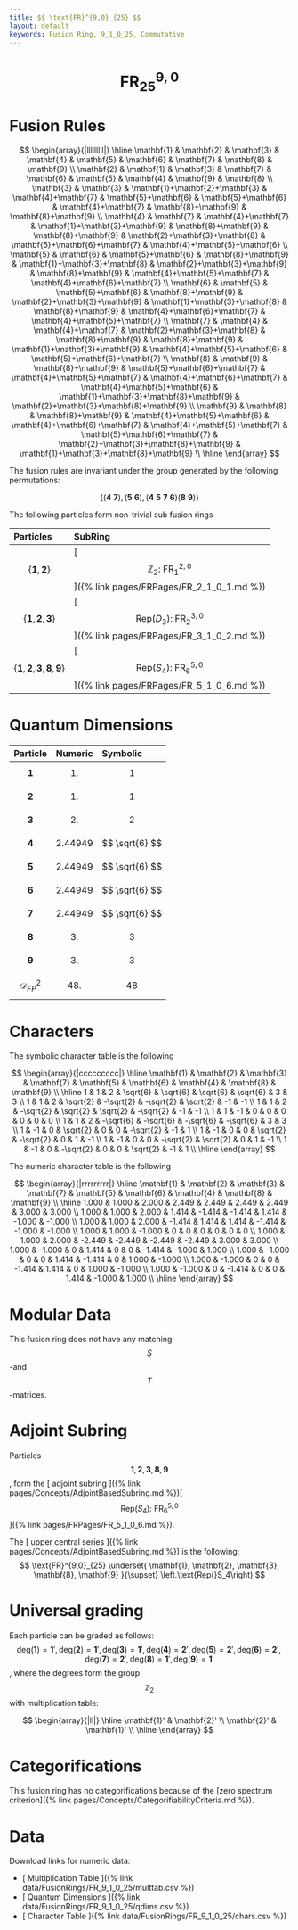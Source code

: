 ```yaml
---
title: $$ \text{FR}^{9,0}_{25} $$
layout: default
keywords: Fusion Ring, 9_1_0_25, Commutative
---
```

# $$ \text{FR}^{9,0}_{25} $$


# Fusion Rules

$$
\begin{array}{|lllllllll|}
\hline
 \mathbf{1} & \mathbf{2} & \mathbf{3} & \mathbf{4} & \mathbf{5} & \mathbf{6} & \mathbf{7} & \mathbf{8} & \mathbf{9} \\
 \mathbf{2} & \mathbf{1} & \mathbf{3} & \mathbf{7} & \mathbf{6} & \mathbf{5} & \mathbf{4} & \mathbf{9} & \mathbf{8} \\
 \mathbf{3} & \mathbf{3} & \mathbf{1}+\mathbf{2}+\mathbf{3} & \mathbf{4}+\mathbf{7} & \mathbf{5}+\mathbf{6} & \mathbf{5}+\mathbf{6} & \mathbf{4}+\mathbf{7} & \mathbf{8}+\mathbf{9} & \mathbf{8}+\mathbf{9} \\
 \mathbf{4} & \mathbf{7} & \mathbf{4}+\mathbf{7} & \mathbf{1}+\mathbf{3}+\mathbf{9} & \mathbf{8}+\mathbf{9} & \mathbf{8}+\mathbf{9} & \mathbf{2}+\mathbf{3}+\mathbf{8} & \mathbf{5}+\mathbf{6}+\mathbf{7} & \mathbf{4}+\mathbf{5}+\mathbf{6} \\
 \mathbf{5} & \mathbf{6} & \mathbf{5}+\mathbf{6} & \mathbf{8}+\mathbf{9} & \mathbf{1}+\mathbf{3}+\mathbf{8} & \mathbf{2}+\mathbf{3}+\mathbf{9} & \mathbf{8}+\mathbf{9} & \mathbf{4}+\mathbf{5}+\mathbf{7} & \mathbf{4}+\mathbf{6}+\mathbf{7} \\
 \mathbf{6} & \mathbf{5} & \mathbf{5}+\mathbf{6} & \mathbf{8}+\mathbf{9} & \mathbf{2}+\mathbf{3}+\mathbf{9} & \mathbf{1}+\mathbf{3}+\mathbf{8} & \mathbf{8}+\mathbf{9} & \mathbf{4}+\mathbf{6}+\mathbf{7} & \mathbf{4}+\mathbf{5}+\mathbf{7} \\
 \mathbf{7} & \mathbf{4} & \mathbf{4}+\mathbf{7} & \mathbf{2}+\mathbf{3}+\mathbf{8} & \mathbf{8}+\mathbf{9} & \mathbf{8}+\mathbf{9} & \mathbf{1}+\mathbf{3}+\mathbf{9} & \mathbf{4}+\mathbf{5}+\mathbf{6} & \mathbf{5}+\mathbf{6}+\mathbf{7} \\
 \mathbf{8} & \mathbf{9} & \mathbf{8}+\mathbf{9} & \mathbf{5}+\mathbf{6}+\mathbf{7} & \mathbf{4}+\mathbf{5}+\mathbf{7} & \mathbf{4}+\mathbf{6}+\mathbf{7} & \mathbf{4}+\mathbf{5}+\mathbf{6} & \mathbf{1}+\mathbf{3}+\mathbf{8}+\mathbf{9} & \mathbf{2}+\mathbf{3}+\mathbf{8}+\mathbf{9} \\
 \mathbf{9} & \mathbf{8} & \mathbf{8}+\mathbf{9} & \mathbf{4}+\mathbf{5}+\mathbf{6} & \mathbf{4}+\mathbf{6}+\mathbf{7} & \mathbf{4}+\mathbf{5}+\mathbf{7} & \mathbf{5}+\mathbf{6}+\mathbf{7} & \mathbf{2}+\mathbf{3}+\mathbf{8}+\mathbf{9} & \mathbf{1}+\mathbf{3}+\mathbf{8}+\mathbf{9} \\
\hline
\end{array}
$$


The fusion rules are invariant under the group generated by the following permutations:

$$ \{(\mathbf{4} \  \mathbf{7}), (\mathbf{5} \  \mathbf{6}), (\mathbf{4} \  \mathbf{5} \  \mathbf{7} \  \mathbf{6}) (\mathbf{8} \  \mathbf{9})\} $$


The following particles form non-trivial sub fusion rings

| Particles | SubRing |
| :------ | :------ |
| $$ \{\mathbf{1},\mathbf{2}\} $$ | [ $$ \mathbb{Z}_2:\ \text{FR}^{2,0}_{1} $$ ]({% link pages/FRPages/FR_2_1_0_1.md %}) |
| $$ \{\mathbf{1},\mathbf{2},\mathbf{3}\} $$ | [ $$ \left.\text{Rep(}D_3\right):\ \text{FR}^{3,0}_{2} $$ ]({% link pages/FRPages/FR_3_1_0_2.md %}) |
| $$ \{\mathbf{1},\mathbf{2},\mathbf{3},\mathbf{8},\mathbf{9}\} $$ | [ $$ \left.\text{Rep(}S_4\right):\ \text{FR}^{5,0}_{6} $$ ]({% link pages/FRPages/FR_5_1_0_6.md %}) |

# Quantum Dimensions

| Particle | Numeric | Symbolic |
| :------ | :------ | :------ |
| $$ \mathbf{1} $$ | $$ 1. $$ | $$ 1 $$ |
| $$ \mathbf{2} $$ | $$ 1. $$ | $$ 1 $$ |
| $$ \mathbf{3} $$ | $$ 2. $$ | $$ 2 $$ |
| $$ \mathbf{4} $$ | $$ 2.44949 $$ | $$ \sqrt{6} $$ |
| $$ \mathbf{5} $$ | $$ 2.44949 $$ | $$ \sqrt{6} $$ |
| $$ \mathbf{6} $$ | $$ 2.44949 $$ | $$ \sqrt{6} $$ |
| $$ \mathbf{7} $$ | $$ 2.44949 $$ | $$ \sqrt{6} $$ |
| $$ \mathbf{8} $$ | $$ 3. $$ | $$ 3 $$ |
| $$ \mathbf{9} $$ | $$ 3. $$ | $$ 3 $$ |
| $$ \mathcal{D}_{FP}^2 $$ | $$ 48. $$ | $$ 48 $$ |

# Characters

The symbolic character table is the following

$$
\begin{array}{|ccccccccc|}
\hline
 \mathbf{1} & \mathbf{2} & \mathbf{3} & \mathbf{7} & \mathbf{5} & \mathbf{6} & \mathbf{4} & \mathbf{8} & \mathbf{9} \\
\hline
 1 & 1 & 2 & \sqrt{6} & \sqrt{6} & \sqrt{6} & \sqrt{6} & 3 & 3 \\
 1 & 1 & 2 & \sqrt{2} & -\sqrt{2} & -\sqrt{2} & \sqrt{2} & -1 & -1 \\
 1 & 1 & 2 & -\sqrt{2} & \sqrt{2} & \sqrt{2} & -\sqrt{2} & -1 & -1 \\
 1 & 1 & -1 & 0 & 0 & 0 & 0 & 0 & 0 \\
 1 & 1 & 2 & -\sqrt{6} & -\sqrt{6} & -\sqrt{6} & -\sqrt{6} & 3 & 3 \\
 1 & -1 & 0 & \sqrt{2} & 0 & 0 & -\sqrt{2} & -1 & 1 \\
 1 & -1 & 0 & 0 & \sqrt{2} & -\sqrt{2} & 0 & 1 & -1 \\
 1 & -1 & 0 & 0 & -\sqrt{2} & \sqrt{2} & 0 & 1 & -1 \\
 1 & -1 & 0 & -\sqrt{2} & 0 & 0 & \sqrt{2} & -1 & 1 \\
\hline
\end{array}
$$

The numeric character table is the following

$$
\begin{array}{|rrrrrrrrr|}
\hline
 \mathbf{1} & \mathbf{2} & \mathbf{3} & \mathbf{7} & \mathbf{5} & \mathbf{6} & \mathbf{4} & \mathbf{8} & \mathbf{9} \\
\hline
 1.000 & 1.000 & 2.000 & 2.449 & 2.449 & 2.449 & 2.449 & 3.000 & 3.000 \\
 1.000 & 1.000 & 2.000 & 1.414 & -1.414 & -1.414 & 1.414 & -1.000 & -1.000 \\
 1.000 & 1.000 & 2.000 & -1.414 & 1.414 & 1.414 & -1.414 & -1.000 & -1.000 \\
 1.000 & 1.000 & -1.000 & 0 & 0 & 0 & 0 & 0 & 0 \\
 1.000 & 1.000 & 2.000 & -2.449 & -2.449 & -2.449 & -2.449 & 3.000 & 3.000 \\
 1.000 & -1.000 & 0 & 1.414 & 0 & 0 & -1.414 & -1.000 & 1.000 \\
 1.000 & -1.000 & 0 & 0 & 1.414 & -1.414 & 0 & 1.000 & -1.000 \\
 1.000 & -1.000 & 0 & 0 & -1.414 & 1.414 & 0 & 1.000 & -1.000 \\
 1.000 & -1.000 & 0 & -1.414 & 0 & 0 & 1.414 & -1.000 & 1.000 \\
\hline
\end{array}
$$

# Modular Data

This fusion ring does not have any matching $$ S $$-and $$ T $$-matrices.

# Adjoint Subring

Particles $$ \mathbf{1}, \mathbf{2}, \mathbf{3}, \mathbf{8}, \mathbf{9} $$, form the [ adjoint subring ]({% link pages/Concepts/AdjointBasedSubring.md %})[ $$ \left.\text{Rep(}S_4\right):\ \text{FR}^{5,0}_{6} $$ ]({% link pages/FRPages/FR_5_1_0_6.md %}).

The [ upper central series ]({% link pages/Concepts/AdjointBasedSubring.md %}) is the following:
$$
\text{FR}^{9,0}_{25} \underset{ \mathbf{1}, \mathbf{2}, \mathbf{3}, \mathbf{8}, \mathbf{9} }{\supset}  \left.\text{Rep(}S_4\right)
$$

# Universal grading

Each particle can be graded as follows: $$ \text{deg}(\mathbf{1}) = \mathbf{1}', \text{deg}(\mathbf{2}) = \mathbf{1}', \text{deg}(\mathbf{3}) = \mathbf{1}', \text{deg}(\mathbf{4}) = \mathbf{2}', \text{deg}(\mathbf{5}) = \mathbf{2}', \text{deg}(\mathbf{6}) = \mathbf{2}', \text{deg}(\mathbf{7}) = \mathbf{2}', \text{deg}(\mathbf{8}) = \mathbf{1}', \text{deg}(\mathbf{9}) = \mathbf{1}' $$, where the degrees form the group $$ \mathbb{Z}_2 $$ with multiplication table:

$$
\begin{array}{|ll|}
\hline
 \mathbf{1}' & \mathbf{2}' \\
 \mathbf{2}' & \mathbf{1}' \\
\hline
\end{array}
$$

# Categorifications

This fusion ring has no categorifications because of the [zero spectrum criterion]({% link pages/Concepts/CategorifiabilityCriteria.md %}).


# Data

Download links for numeric data:

* [ Multiplication Table ]({% link data/FusionRings/FR_9_1_0_25/multtab.csv %})
* [ Quantum Dimensions ]({% link data/FusionRings/FR_9_1_0_25/qdims.csv %})
* [ Character Table ]({% link data/FusionRings/FR_9_1_0_25/chars.csv %})
